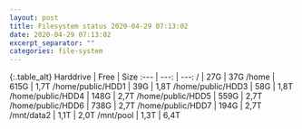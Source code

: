 ```yaml
---
layout: post
title: Filesystem status 2020-04-29 07:13:02
date: 2020-04-29 07:13:02
excerpt_separator: ""
categories: file-system
---
```

{:.table_alt}
Harddrive | Free | Size
:--- | ---: | ---:
/ | 27G | 37G
/home | 615G | 1,7T
/home/public/HDD1 | 39G | 1,8T
/home/public/HDD3 | 58G | 1,8T
/home/public/HDD4 | 148G | 2,7T
/home/public/HDD5 | 559G | 2,7T
/home/public/HDD6 | 738G | 2,7T
/home/public/HDD7 | 194G | 2,7T
/mnt/data2 | 1,1T | 2,0T
/mnt/pool | 1,3T | 6,4T
